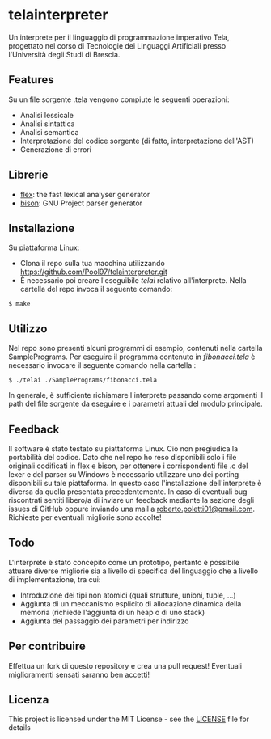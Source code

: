 # telainterpreter
Un interprete per il linguaggio di programmazione imperativo Tela, progettato nel corso di Tecnologie dei Linguaggi Artificiali presso l'Università degli Studi di Brescia.

## Features
Su un file sorgente .tela vengono compiute le seguenti operazioni:
* Analisi lessicale
* Analisi sintattica
* Analisi semantica
* Interpretazione del codice sorgente (di fatto, interpretazione dell'AST)
* Generazione di errori

## Librerie 
* [flex](https://github.com/westes/flex/): the fast lexical analyser generator 
* [bison](https://www.gnu.org/software/bison/): GNU Project parser generator

## Installazione
Su piattaforma Linux:

* Clona il repo sulla tua macchina utilizzando https://github.com/Pool97/telainterpreter.git
* È necessario poi creare l'eseguibile *telai* relativo all'interprete. Nella cartella del repo invoca il seguente comando: 
```
$ make
```
## Utilizzo
Nel repo sono presenti alcuni programmi di esempio, contenuti nella cartella SamplePrograms. Per eseguire il programma contenuto in *fibonacci.tela* è necessario invocare il seguente comando nella cartella : 
```
$ ./telai ./SamplePrograms/fibonacci.tela
```
In generale, è sufficiente richiamare l'interprete passando come argomenti il path del file sorgente da eseguire e i parametri attuali del modulo principale.

## Feedback
Il software è stato testato su piattaforma Linux. Ciò non pregiudica la portabilità del codice. Dato che nel repo ho reso disponibili solo i file originali codificati in flex e bison, per ottenere i corrispondenti file .c del lexer e del parser su Windows è necessario utilizzare uno dei porting disponibili su tale piattaforma. In questo caso l'installazione dell'interprete è diversa da quella presentata precedentemente.
In caso di eventuali bug riscontrati sentiti libero/a di inviare un feedback mediante la sezione degli issues di GitHub oppure inviando una mail a [roberto.poletti01@gmail.com](mailto:roberto.poletti01@gmail.com). Richieste per eventuali migliorie sono accolte!

## Todo
L'interprete è stato concepito come un prototipo, pertanto è possibile attuare diverse migliorie sia a livello di specifica del linguaggio che a livello di implementazione, tra cui:

* Introduzione dei tipi non atomici (quali strutture, unioni, tuple, ...)
* Aggiunta di un meccanismo esplicito di allocazione dinamica della memoria (richiede l'aggiunta di un heap o di uno stack)
* Aggiunta del passaggio dei parametri per indirizzo

## Per contribuire
Effettua un fork di questo repository e crea una pull request! Eventuali miglioramenti sensati saranno ben accetti!

## Licenza

This project is licensed under the MIT License - see the [LICENSE](LICENSE) file for details
